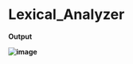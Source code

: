 # Lexical_Analyzer
<b> Output

![image](https://github.com/Imtiaj-Sajin/Lexical_Analyzer/assets/100506477/2839b064-a498-4588-94e2-589ddda9fd14)
